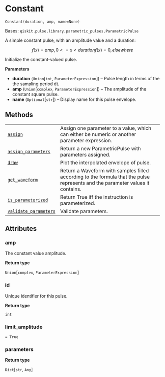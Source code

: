 # Constant

<span id="undefined" />

`Constant(duration, amp, name=None)`

Bases: `qiskit.pulse.library.parametric_pulses.ParametricPulse`

A simple constant pulse, with an amplitude value and a duration:

$$
f(x) = amp    ,  0 <= x < duration
f(x) = 0      ,  elsewhere
$$

Initialize the constant-valued pulse.

**Parameters**

*   **duration** (`Union`\[`int`, `ParameterExpression`]) – Pulse length in terms of the the sampling period dt.
*   **amp** (`Union`\[`complex`, `ParameterExpression`]) – The amplitude of the constant square pulse.
*   **name** (`Optional`\[`str`]) – Display name for this pulse envelope.

## Methods

|                                                                                                                                                                                  |                                                                                                                                |
| -------------------------------------------------------------------------------------------------------------------------------------------------------------------------------- | ------------------------------------------------------------------------------------------------------------------------------ |
| [`assign`](qiskit.pulse.library.Constant.assign#qiskit.pulse.library.Constant.assign "qiskit.pulse.library.Constant.assign")                                                     | Assign one parameter to a value, which can either be numeric or another parameter expression.                                  |
| [`assign_parameters`](qiskit.pulse.library.Constant.assign_parameters#qiskit.pulse.library.Constant.assign_parameters "qiskit.pulse.library.Constant.assign_parameters")         | Return a new ParametricPulse with parameters assigned.                                                                         |
| [`draw`](qiskit.pulse.library.Constant.draw#qiskit.pulse.library.Constant.draw "qiskit.pulse.library.Constant.draw")                                                             | Plot the interpolated envelope of pulse.                                                                                       |
| [`get_waveform`](qiskit.pulse.library.Constant.get_waveform#qiskit.pulse.library.Constant.get_waveform "qiskit.pulse.library.Constant.get_waveform")                             | Return a Waveform with samples filled according to the formula that the pulse represents and the parameter values it contains. |
| [`is_parameterized`](qiskit.pulse.library.Constant.is_parameterized#qiskit.pulse.library.Constant.is_parameterized "qiskit.pulse.library.Constant.is_parameterized")             | Return True iff the instruction is parameterized.                                                                              |
| [`validate_parameters`](qiskit.pulse.library.Constant.validate_parameters#qiskit.pulse.library.Constant.validate_parameters "qiskit.pulse.library.Constant.validate_parameters") | Validate parameters.                                                                                                           |

## Attributes

<span id="undefined" />

### amp

The constant value amplitude.

**Return type**

`Union`\[`complex`, `ParameterExpression`]

<span id="undefined" />

### id

Unique identifier for this pulse.

**Return type**

`int`

<span id="undefined" />

### limit\_amplitude

`= True`

<span id="undefined" />

### parameters

**Return type**

`Dict`\[`str`, `Any`]
